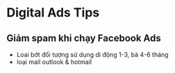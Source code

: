 # Digital Ads Tips

## Giảm spam khi chạy Facebook Ads
- Loai bớt đối tượng sử dụng di động 1-3, bà 4-6 tháng
- loại mail outlook & hotmail